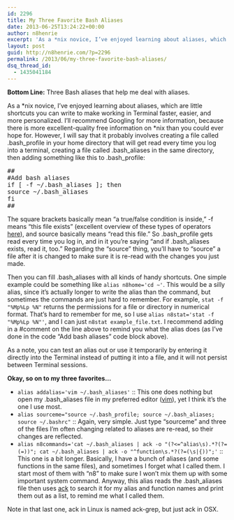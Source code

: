 ```yaml
---
id: 2296
title: My Three Favorite Bash Aliases
date: 2013-06-25T13:24:22+00:00
author: n8henrie
excerpt: 'As a *nix novice, I’ve enjoyed learning about aliases, which are little shortcuts you can write to make working in Terminal faster, easier, and more personalized.'
layout: post
guid: http://n8henrie.com/?p=2296
permalink: /2013/06/my-three-favorite-bash-aliases/
dsq_thread_id:
  - 1435041184
---
```

**Bottom Line:** Three Bash aliases that help me deal with aliases.<!--more-->

As a \*nix novice, I&#8217;ve enjoyed learning about aliases, which are little shortcuts you can write to make working in Terminal faster, easier, and more personalized. I&#8217;ll recommend Googling for more information, because there is more excellent-quality free information on \*nix than you could ever hope for. However, I will say that it probably involves creating a file called .bash\_profile in your home directory that will get read every time you log into a terminal, creating a file called .bash\_aliases in the same directory, then adding something like this to .bash_profile:

<pre>##
#Add bash aliases
if [ -f ~/.bash_aliases ]; then
source ~/.bash_aliases
fi
##
</pre>

The square brackets basically mean &#8220;a true/false condition is inside,&#8221; -f means &#8220;this file exists&#8221; (excellent overview of these types of operators <a target="_blank" href="http://tldp.org/LDP/abs/html/fto.html">here</a>), and source basically means &#8220;read this file.&#8221; So .bash\_profile gets read every time you log in, and in it you&#8217;re saying &#8220;and if .bash\_aliases exists, read it, too.&#8221; Regarding the &#8220;source&#8221; thing, you&#8217;ll have to &#8220;source&#8221; a file after it is changed to make sure it is re-read with the changes you just made.

Then you can fill .bash_aliases with all kinds of handy shortcuts. One simple example could be something like `alias n8home='cd ~'`. This would be a silly alias, since it&#8217;s actually longer to write the alias than the command, but sometimes the commands are just hard to remember. For example, `stat -f "%Mp%Lp %N"` returns the permissions for a file or directory in numerical format. That&#8217;s hard to remember for me, so I use `alias n8stat='stat -f "%Mp%Lp %N"'`, and I can just `n8stat example_file.txt`. I recommend adding in a #comment on the line above to remind you what the alias does (as I&#8217;ve done in the code &#8220;Add bash aliases&#8221; code block above).

As a note, you can test an alias out or use it temporarily by entering it directly into the Terminal instead of putting it into a file, and it will not persist between Terminal sessions.

**Okay, so on to my three favorites&#8230;**

  * `alias addalias='vim ~/.bash_aliases'` :: This one does nothing but open my .bash_aliases file in my preferred editor (<a target="_blank" href="http://www.vim.org/" title="welcome home : vim online">vim</a>), yet I think it&#8217;s the one I use most.
  * `alias sourceme="source ~/.bash_profile; source ~/.bash_aliases; source ~/.bashrc"` :: Again, very simple. Just type &#8220;sourceme&#8221; and three of the files I&#8217;m often changing related to aliases are re-read, so their changes are reflected.
  * `alias n8commands='cat ~/.bash_aliases | ack -o "(?<=^alias\s).*?(?=(=))"; cat ~/.bash_aliases | ack -o "^function\s.*?(?=(\s|{))";'` :: This one is a bit longer. Basically, I have a bunch of aliases (and some functions in the same files), and sometimes I forget what I called them. I start most of them with &#8220;n8&#8221; to make sure I won&#8217;t mix them up with some important system command. Anyway, this alias reads the .bash_aliases file then uses <a target="_blank" href="http://beyondgrep.com/" title="Beyond grep: ack 2.04, a source code search tool for programmers">ack</a> to search it for my alias and function names and print them out as a list, to remind me what I called them.

Note in that last one, ack in Linux is named ack-grep, but just ack in OSX.